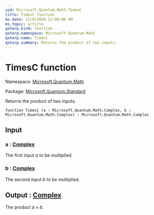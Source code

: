 ```yaml
---
uid: Microsoft.Quantum.Math.TimesC
title: TimesC function
ms.date: 11/9/2020 12:00:00 AM
ms.topic: article
qsharp.kind: function
qsharp.namespace: Microsoft.Quantum.Math
qsharp.name: TimesC
qsharp.summary: Returns the product of two inputs.
---
```


# TimesC function

Namespace: [Microsoft.Quantum.Math](xref:Microsoft.Quantum.Math)

Package: [Microsoft.Quantum.Standard](https://nuget.org/packages/Microsoft.Quantum.Standard)


Returns the product of two inputs.

```qsharp
function TimesC (a : Microsoft.Quantum.Math.Complex, b : Microsoft.Quantum.Math.Complex) : Microsoft.Quantum.Math.Complex
```


## Input

### a : [Complex](xref:Microsoft.Quantum.Math.Complex)

The first input $a$ to be multiplied.


### b : [Complex](xref:Microsoft.Quantum.Math.Complex)

The second input $b$ to be multiplied.



## Output : [Complex](xref:Microsoft.Quantum.Math.Complex)

The product $a \times b$.